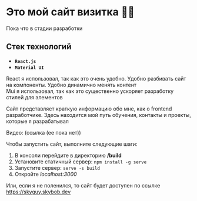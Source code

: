 # Это мой сайт визитка 🐱‍👤
Пока что в стадии разработки

## Стек технологий
* **`React.js`**
* **`Material UI`**

React я использовал, так как это очень удобно. Удобно разбивать сайт на компоненты. Удобно динамично менять контент  
Mui я использовал, так как это существенно ускоряет разработку стилей для элементов  


Сайт представляет краткую информацию обо мне, как о frontend разработчике. Здесь находится мой путь обучения, контакты и проекты, которые я разрабатывал  

Видео: (ссылка (ее пока нет))  

Чтобы запустить сайт, выполните следующие шаги:
1. В консоли перейдите в директорию **/build**
2. Установите статичный сервер: `npm install -g serve`
3. Запустите сервер: `serve -s build`
4. Откройте *localhost:3000*  

Или, если я не поленился, то сайт будет доступен по ссылке https://skyguy.skybob.dev 